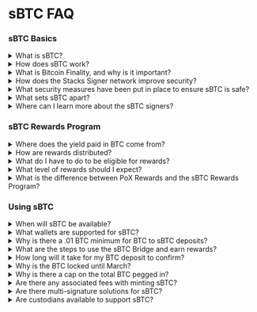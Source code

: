 # sBTC FAQ

### sBTC Basics

<details>

<summary>What is sBTC?</summary>

sBTC is a non-custodial 1:1 Bitcoin-backed asset on the Stacks Bitcoin Layer. Read more about Stacks [here](https://www.stacks.co) and sBTC [here](https://www.stacks.co/sbtc).

</details>

<details>

<summary>How does sBTC work?</summary>

1. sBTC is a SIP-010 token on the Stacks blockchain that represents Bitcoin (BTC) in a 1:1 ratio. sBTC is always backed 1:1 against BTC.
2. The sBTC peg wallet is maintained and managed by a set of sBTC signers. This decentralized approach enhances security and reduces single points of failure. Read more about Stacker Signing [here](https://docs.stacks.co/concepts/block-production/stackers-and-signing).

</details>

<details>

<summary>What is Bitcoin Finality, and why is it important?</summary>

Stacks and sBTC state automatically fork with Bitcoin. As such, all transactions settle to Bitcoin with 100% Bitcoin Finality. This protects users against attacks to sBTC via a hard fork. This is a critical security measure that aligns sBTC security with Bitcoin. Read more in [the Stacks Documentation](https://docs.stacks.co/concepts/block-production/bitcoin-finality).

</details>

<details>

<summary>How does the Stacks Signer network improve security?</summary>

Signers are responsible for approving all sBTC deposit and withdrawal operations, ensuring the integrity of the system. With a requirement of 70% consensus for transaction approval, Signers maintain the protocol's liveness and security.

To launch sBTC, the Stacks community approved [SIP-028](https://github.com/stacksgov/sips/blob/69d40a5f4f0ad98eb448ba44e7c31ca054820aa3/sips/sip-028-sbtc_peg.md), defining the criteria for selecting signers based on factors such as technical expertise, reliability, performance, and decentralization. An initial group of 15 institutional Signers has been chosen for Phase 1 to maintain simplicity and reduce operational risks. This group will expand over time as the protocol matures.

The list of sBTC signers is public and listed [here](https://bitcoinl2labs.com/sbtc-rollout#sbtc-signers).

</details>

<details>

<summary>What security measures have been put in place to ensure sBTC is safe?</summary>

sBTC is always backed 1:1 against BTC, and it's verifiably secure through threshold cryptography. sBTC removes the need for 3rd party custodian or trusted setup. Instead, BTC is secured by a decentralized signer set.

Partnerships with top-tier security experts have been established to ensure the protocol is fortified at every level:

1. **Asymmetric Research:** [Asymmetric Research](https://www.asymmetric.re) is a core security contributor. Known for their rigorous research and protocol audits, Asymmetric brings security expertise to sBTC to identify and mitigate potential vulnerabilities.
2. **ImmuneFi:** A robust bug bounty program incentivizes ethical hackers to uncover and address potential issues, adding an additional layer of defense.
3. **3rd Party Audits:** Independent audit reports are in progress for additional security reviews, ensuring the protocol is thoroughly vetted by external experts.

</details>

<details>

<summary>What sets sBTC apart?</summary>

Here are the main differentiating characteristics of sBTC:

* sBTC is a true Bitcoin native product
* sBTC is backed by respected leaders in the Bitcoin community (signer network)
* sBTC's security is provided by a decentralized network of validators/signers rather than a single custodian, removing the need to trust a single entity or exchange
* sBTC leverages 100% Bitcoin finality
* sBTC's technology offers optimal UX and DevEx for an L2
* sBTC is a fully transparent project/product working in the open with public code

</details>

<details>

<summary>Where can I learn more about the sBTC signers?</summary>

Read the "[Selection of sBTC Signer Set](https://github.com/stacks-network/sbtc/discussions/624)" post for more information about each signer and their qualifications.

</details>

### sBTC Rewards Program

<details>

<summary>Where does the yield paid in BTC come from?</summary>

The sBTC Rewards Program is powered by a group of Stackers "Stacking" STX to a designated reward address, contributing their BTC rewards to the program.

When Stacking STX, Stackers receive BTC through Stack's [Proof-of-Transfer](https://docs.stacks.co/concepts/stacks-101/proof-of-transfer) (PoX) consensus mechanism. For example, over a given 2-week period, the Stacks protocol has historically [distributed around 10% APY to Stackers](https://www.stacking-tracker.com/), paid in BTC.

To enable the sBTC Rewards Program, these stackers contribute the corresponding Proof of Transfer BTC rewards to the sBTC incentive pool. This BTC from the incentive pool is directly deposited into a smart contract that bridges the BTC to sBTC and distributes the rewards pro rata to sBTC holders.

The program is designed to increase sBTC liquidity and drive early usage of the protocol.

Here's a handy illustration to show the sBTC incentives design:

![](../../.gitbook/assets/sbtc-design.png)

</details>

<details>

<summary>How are rewards distributed?</summary>

sBTC is automatically distributed every two weeks to the STX address used to enroll in your non-custodial wallet.

</details>

<details>

<summary>What do I have to do to be eligible for rewards?</summary>

To be eligible, you must enroll in the rewards program at bitcoinismore.org.

</details>

<details>

<summary>What level of rewards should I expect?</summary>

The level of rewards users can expect will vary based on the amount of STX in the rewards pool, the PoX yield rate, and the amount of sBTC that has been minted.

</details>

<details>

<summary>What is the difference between PoX Rewards and the sBTC Rewards Program?</summary>

PoX Bitcoin rewards are earned by Stackers who lock up their STX tokens to secure the Stacks network, a process that has been ongoing since the launch of Stacks.

The sBTC Rewards Program, on the other hand, offers additional BTC rewards specifically for early adopters who hold sBTC without requiring them to participate in network consensus or lock up any tokens.

</details>

### Using sBTC

<details>

<summary>When will sBTC be available?</summary>

sBTC deposits first went live on December 16, 2024, quickly hitting the 1,000 BTC cap. The second cap will go live on February 25th, 2025, with withdrawals expected in March 2025.

Full decentralization of the Signer set will follow in [a subsequent phase](https://bitcoinl2labs.com/sbtc-rollout), gradually expanding beyond the initial 15 community-elected signers.

</details>

<details>

<summary>What wallets are supported for sBTC?</summary>

[Xverse](https://www.xverse.app) and [Leather](https://leather.io) wallets are supported — two leading wallets with seamless integrations designed for Bitcoin and Stacks users.

In addition, [Ledger](https://www.ledger.com/) and [Asigna](https://www.asigna.io/) support sBTC.

We are actively working with institutional custodians, staking providers, and other 3rd party wallets to support sBTC. More will be announced.

</details>

<details>

<summary>Why is there a .01 BTC minimum for BTC to sBTC deposits?</summary>

A .01 BTC minimum is imposed for BTC to sBTC deposits to ensure the system does not get spammed by many smaller transactions. We are exploring reducing the deposit minimum for future phases.

</details>

<details>

<summary>What are the steps to use the sBTC Bridge and earn rewards?</summary>

In the Stacks Documentation, find a [video](https://www.youtube.com/watch?v=XZruuDgTo4k\&t=1s) and a [more detailed walkthrough](https://docs.stacks.co/guides-and-tutorials/sbtc/how-to-use-the-sbtc-bridge).

1. Ensure BTC is accessible via one of the following non-custodial wallets: [Xverse](https://www.xverse.app), [Leather](https://leather.io), [Ledger](https://www.ledger.com/), or [Asigna](https://www.asigna.io/).
2. To interact with the sBTC protocol and mint sBTC, head to [app.stacks.co](http://app.stacks.co) and connect your non-custodial wallet with BTC ready to deposit.
3. Enter the BTC amount to convert to sBTC ([app.stacks.co](http://app.stacks.co) will guide you through this step).
4. Enter your Stacks receiving address to initiate the transfer ([app.stacks.co](http://app.stacks.co) will guide you through this step).
5. After your sBTC has been minted to your wallet, visit the rewards program site at [bitcoinismore.org](https://bitcoinismore.org/) and connect your wallet. Then click the 'Earn Rewards' button. Read more in [the Stacks Documentation](https://docs.stacks.co/guides-and-tutorials/sbtc/earn-sbtc-rewards).
6. Seamlessly start earning sBTC rewards. sBTC is automatically paid every two weeks to the STX address used to enroll in your non-custodial wallet.

**Note:** There is an initial lock-up period until withdrawals are activated in March. Following the lock-up period, sBTC can always be withdrawn.

</details>

<details>

<summary>How long will it take for my BTC deposit to confirm?</summary>

sBTC facilitates rapid movement between BTC and sBTC.

1. BTC to sBTC conversion can be completed within 3 Bitcoin blocks (under an hour).
2. sBTC to BTC conversion can be completed within 6 Bitcoin blocks (Approximately two hours)

Read more in the [Stacks Documentation](https://docs.stacks.co/concepts/sbtc/operations/deposit-withdrawal-times).

</details>

<details>

<summary>Why is the BTC locked until March?</summary>

sBTC will be rolled out over two main phases. The first phase focuses on the peg-in functionality. Phase 2 will activate the withdrawal functionality, which is expected to activate in March.

For security purposes, only the deposit/peg-in functionality will be activated in phase 1. The sBTC team is taking an iterative approach to ensure greater stability at launch. For more details on the sBTC launch plan, see [here](https://bitcoinl2labs.com/sbtc-rollout).

</details>

<details>

<summary>Why is there a cap on the total BTC pegged in?</summary>

A BTC cap will be implemented to ensure a smooth rollout process with a focus on security.

In addition, the BTC cap will give developers the time to focus on the sBTC user experience and integration with DeFi applications across the Stacks ecosystem prior to opening sBTC for all users.

</details>

<details>

<summary>Are there any associated fees with minting sBTC?</summary>

There are two transaction fees required to mint your sBTC. The first is set by the user manually when they initiate the deposit transaction within their wallet.

The second is a fee used to consolidate the deposit UTXOs into the single signer UTXO. This separate transaction fee happens automatically and is set to a max of 80k sats. This is automatically deducted from your minted sBTC. This is not a signer fee but a regular Bitcoin transaction fee.

</details>

<details>

<summary>Are there multi-signature solutions for sBTC?</summary>

Yes. [Asigna](https://www.asigna.io) provides a multi-signature solution for sBTC users.

</details>

<details>

<summary>Are custodians available to support sBTC?</summary>

At the moment, there is no custodian support for sBTC. However, we are actively working with institutional custodians to support sBTC.

Copper and BitGo already support Stacks and Stacking; however, we are working to prioritize SIP-10 and sBTC integration.

</details>
